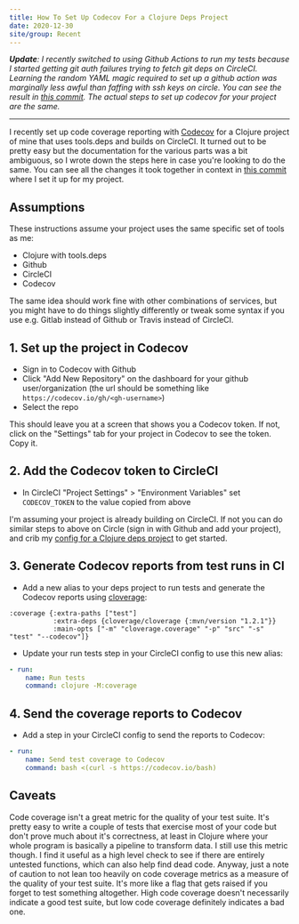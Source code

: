 ```yaml
---
title: How To Set Up Codecov For a Clojure Deps Project
date: 2020-12-30
site/group: Recent
---
```


***Update**: I recently switched to using Github Actions to run my tests because I started getting git auth failures trying to fetch git deps on CircleCI. Learning the random YAML magic required to set up a github action was marginally less awful than faffing with ssh keys on circle. You can see the result in [this commit](https://github.com/kiramclean/morphy/commit/6964d1bbe3fd7130e179212f4088cebc753f5aec). The actual steps to set up codecov for your project are the same.*

---

I recently set up code coverage reporting with [Codecov](https://about.codecov.io/product/features/) for a Clojure project of mine that uses tools.deps and builds on CircleCI. It turned out to be pretty easy but the documentation for the various parts was a bit ambiguous, so I wrote down the steps here in case you're looking to do the same. You can see all the changes it took together in context in [this commit](https://github.com/kiramclean/morphy/commit/c8fd8a425cee712e70ca0ef3fce62b52566ba114) where I set it up for my project.

## Assumptions

These instructions assume your project uses the same specific set of tools as me:

- Clojure with tools.deps
- Github
- CircleCI
- Codecov

The same idea should work fine with other combinations of services, but you might have to do things slightly differently or tweak some syntax if you use e.g. Gitlab instead of Github or Travis instead of CircleCI.

## 1. Set up the project in Codecov

- Sign in to Codecov with Github
- Click "Add New Repository" on the dashboard for your github user/organization (the url should be something like `https://codecov.io/gh/<gh-username>`)
- Select the repo

This should leave you at a screen that shows you a Codecov token. If not, click on the "Settings" tab for your project in Codecov to see the token. Copy it.

## 2. Add the Codecov token to CircleCI

- In CircleCI "Project Settings" > "Environment Variables" set `CODECOV_TOKEN` to the value copied from above

I'm assuming your project is already building on CircleCI. If not you can do similar steps to above on Circle (sign in with Github and add your project), and crib my [config for a Clojure deps project](https://github.com/kiramclean/morphy/blob/main/.circleci/config.yml) to get started.

## 3. Generate Codecov reports from test runs in CI

- Add a new alias to your deps project to run tests and generate the Codecov reports using [cloverage](https://github.com/cloverage/cloverage):

```edn
:coverage {:extra-paths ["test"]
           :extra-deps {cloverage/cloverage {:mvn/version "1.2.1"}}
           :main-opts ["-m" "cloverage.coverage" "-p" "src" "-s" "test" "--codecov"]}
```

- Update your run tests step in your CircleCI config to use this new alias:

```yaml
- run:
    name: Run tests
    command: clojure -M:coverage
```

## 4. Send the coverage reports to Codecov

- Add a step in your CircleCI config to send the reports to Codecov:

```yaml
- run:
    name: Send test coverage to Codecov
    command: bash <(curl -s https://codecov.io/bash)
```


## Caveats

Code coverage isn't a great metric for the quality of your test suite. It's pretty easy to write a couple of tests that exercise most of your code but don't prove much about it's correctness, at least in Clojure where your whole program is basically a pipeline to transform data. I still use this metric though. I find it useful as a high level check to see if there are entirely untested functions, which can also help find dead code. Anyway, just a note of caution to not lean too heavily on code coverage metrics as a measure of the quality of your test suite. It's more like a flag that gets raised if you forget to test something altogether. High code coverage doesn't necessarily indicate a good test suite, but low code coverage definitely indicates a bad one.
